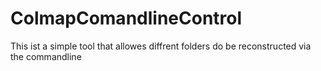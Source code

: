 # ColmapComandlineControl
This ist a simple tool that allowes diffrent folders do be reconstructed via the commandline
